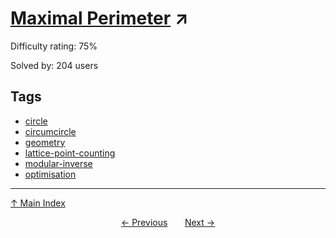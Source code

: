 # [Maximal Perimeter](https://projecteuler.net/problem=562) ↗️

Difficulty rating: 75%

Solved by: 204 users
## Tags

- [circle](../tags/circle.md)
- [circumcircle](../tags/circumcircle.md)
- [geometry](../tags/geometry.md)
- [lattice-point-counting](../tags/lattice-point-counting.md)
- [modular-inverse](../tags/modular-inverse.md)
- [optimisation](../tags/optimisation.md)



---

[↑ Main Index](../README.md)


<div align=center><a href='561.md'>← Previous</a> &nbsp;&nbsp; &nbsp;&nbsp;  <a href='563.md'>Next →</a></div>
